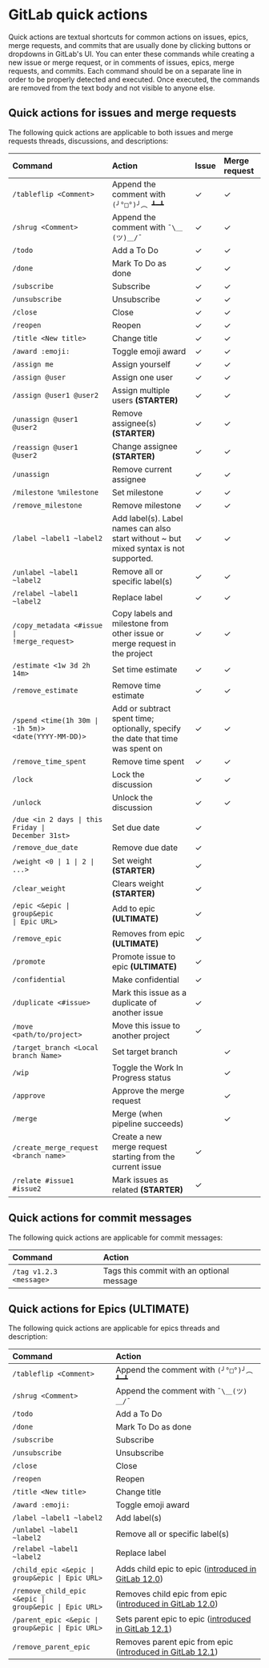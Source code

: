 # GitLab quick actions

Quick actions are textual shortcuts for common actions on issues, epics, merge requests,
and commits that are usually done by clicking buttons or dropdowns in GitLab's UI.
You can enter these commands while creating a new issue or merge request, or
in comments of issues, epics, merge requests, and commits. Each command should be
on a separate line in order to be properly detected and executed. Once executed,
the commands are removed from the text body and not visible to anyone else.

## Quick actions for issues and merge requests

The following quick actions are applicable to both issues and merge requests threads,
discussions, and descriptions:

| Command                    | Action                         | Issue | Merge request |
|:---------------------------|:------------------------------ |:------|:--------------|
| `/tableflip <Comment>`     | Append the comment with `(╯°□°)╯︵ ┻━┻` | ✓ | ✓        |
| `/shrug <Comment>`         | Append the comment with `¯\＿(ツ)＿/¯` | ✓ | ✓         |
| `/todo`                    | Add a To Do                    | ✓     | ✓             |
| `/done`                    | Mark To Do as done             | ✓     | ✓             |
| `/subscribe`               | Subscribe                      | ✓     | ✓             |
| `/unsubscribe`             | Unsubscribe                    | ✓     | ✓             |
| `/close`                   | Close                          | ✓     | ✓             |
| `/reopen`                  | Reopen                         | ✓     | ✓             |
| `/title <New title>`       | Change title                   | ✓     |  ✓            |
| `/award :emoji:`           | Toggle emoji award             | ✓     | ✓             |
| `/assign me`               | Assign yourself                | ✓     | ✓             |
| `/assign @user`            | Assign one user                | ✓     | ✓             |
| `/assign @user1 @user2`    | Assign multiple users **(STARTER)** | ✓ | ✓            |
| `/unassign @user1 @user2`  | Remove assignee(s) **(STARTER)** | ✓     | ✓             |
| `/reassign @user1 @user2`  | Change assignee **(STARTER)**  | ✓     | ✓             |
| `/unassign`                | Remove current assignee        | ✓     | ✓             |
| `/milestone %milestone`    | Set milestone                  | ✓     | ✓             |
| `/remove_milestone`        | Remove milestone               | ✓     | ✓             |
| `/label ~label1 ~label2`   | Add label(s). Label names can also start without ~ but mixed syntax is not supported.                   | ✓     | ✓             |
| `/unlabel ~label1 ~label2` | Remove all or specific label(s)| ✓     | ✓             |
| `/relabel ~label1 ~label2` | Replace label                  | ✓     | ✓             |
| <code>/copy_metadata &lt;#issue &#124; !merge_request&gt;</code> | Copy labels and milestone from other issue or merge request in the project | ✓     | ✓             |
| <code>/estimate &lt;1w 3d 2h 14m&gt;</code> | Set time estimate | ✓     | ✓             |
| `/remove_estimate`       | Remove time estimate             | ✓     | ✓             |
| <code>/spend &lt;time(1h 30m &#124; -1h 5m)&gt; &lt;date(YYYY-MM-DD)&gt;</code> | Add or subtract spent time; optionally, specify the date that time was spent on | ✓     | ✓             |
| `/remove_time_spent`       | Remove time spent              | ✓     | ✓             |
| `/lock`                    | Lock the discussion            | ✓     | ✓             |
| `/unlock`                  | Unlock the discussion          | ✓     | ✓             |
| <code>/due &lt;in 2 days &#124; this Friday &#124; December 31st&gt;</code>| Set due date | ✓ | |
| `/remove_due_date`         | Remove due date                | ✓     |               |
| <code>/weight &lt;0 &#124; 1 &#124; 2 &#124; ...&gt;</code> | Set weight **(STARTER)**       | ✓     |               |
| `/clear_weight`            | Clears weight **(STARTER)**    | ✓     |               |
| <code>/epic &lt;&epic &#124; group&epic &#124; Epic URL&gt;</code> | Add to epic **(ULTIMATE)** | ✓ |             |
| `/remove_epic`             | Removes from epic **(ULTIMATE)** | ✓   |               |
| `/promote`                 | Promote issue to epic **(ULTIMATE)** | ✓   |               |
| `/confidential`            | Make confidential              | ✓     |               |
| `/duplicate <#issue>`        | Mark this issue as a duplicate of another issue | ✓    |
| `/move <path/to/project>`    | Move this issue to another project | ✓ |               |
| `/target_branch <Local branch Name>` | Set target branch    |       | ✓             |
| `/wip`                     | Toggle the Work In Progress status |   | ✓             |
| `/approve`                 | Approve the merge request      |       | ✓             |
| `/merge`                   | Merge (when pipeline succeeds) |       | ✓             |
| `/create_merge_request <branch name>` | Create a new merge request starting from the current issue | ✓ | |
| `/relate #issue1 #issue2`  | Mark issues as related **(STARTER)** | ✓     |               |

## Quick actions for commit messages

The following quick actions are applicable for commit messages:

| Command                 | Action                                    |
|:------------------------|:------------------------------------------|
| `/tag v1.2.3 <message>` | Tags this commit with an optional message |

## Quick actions for Epics **(ULTIMATE)**

The following quick actions are applicable for epics threads and description:

| Command                    | Action                                  |
|:---------------------------|:----------------------------------------|
| `/tableflip <Comment>`     | Append the comment with `(╯°□°)╯︵ ┻━┻` |
| `/shrug <Comment>`         | Append the comment with `¯\＿(ツ)＿/¯`  |
| `/todo`                    | Add a To Do                              |
| `/done`                    | Mark To Do as done                       |
| `/subscribe`               | Subscribe                               |
| `/unsubscribe`             | Unsubscribe                             |
| `/close`                   | Close                                   |
| `/reopen`                  | Reopen                                  |
| `/title <New title>`       | Change title                            |
| `/award :emoji:`           | Toggle emoji award                      |
| `/label ~label1 ~label2`   | Add label(s)                            |
| `/unlabel ~label1 ~label2` | Remove all or specific label(s)         |
| `/relabel ~label1 ~label2` | Replace label                           |
| <code>/child_epic &lt;&epic &#124;  group&epic &#124; Epic URL&gt;</code> | Adds child epic to epic ([introduced in GitLab 12.0](https://gitlab.com/gitlab-org/gitlab-ee/issues/7330)) |
| <code>/remove_child_epic &lt;&epic &#124; group&epic &#124; Epic URL&gt;</code> | Removes child epic from epic ([introduced in GitLab 12.0](https://gitlab.com/gitlab-org/gitlab-ee/issues/7330)) |
| <code>/parent_epic &lt;&epic &#124;  group&epic &#124; Epic URL&gt;</code> | Sets parent epic to epic ([introduced in GitLab 12.1](https://gitlab.com/gitlab-org/gitlab-ee/issues/10556)) |
| <code>/remove_parent_epic | Removes parent epic from epic ([introduced in GitLab 12.1](https://gitlab.com/gitlab-org/gitlab-ee/issues/10556)) |
